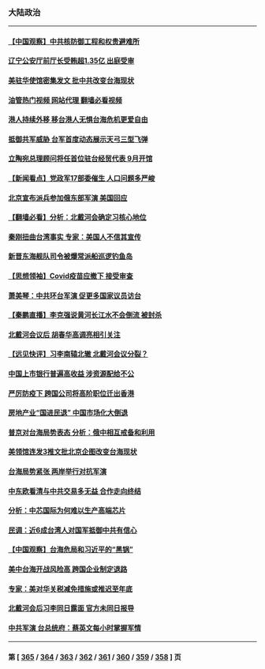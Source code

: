 ### 大陆政治
---
#### [【中国观察】中共核防御工程和权贵避难所](../../pages/ncid277/n13805135.md?08182045) 
#### [辽宁公安厅前厅长受贿超1.35亿 出庭受审](../../pages/ncid277/n13805170.md?08182045) 
#### [美驻华使馆密集发文 批中共改变台海现状](../../pages/ncid277/n13805136.md?08182045) 
#### [油管热门视频 网站代理 翻墙必看视频](http://209.222.30.114:81/youtube.html?08182045)
#### [港人持续外移 移台港人无惧台海危机更爱自由](../../pages/ncid277/n13805074.md?08182045) 
#### [抵御共军威胁 台军首度动态展示天弓三型飞弹](../../pages/ncid277/n13805024.md?08182045) 
#### [立陶宛总理顾问将任首位驻台经贸代表 9月开馆](../../pages/ncid277/n13805054.md?08182045) 
#### [【新闻看点】党政军17部委催生 人口问题多严峻](../../pages/ncid277/n13804712.md?08182045) 
#### [北京宣布派兵参加俄东部军演 美国回应](../../pages/ncid277/n13804899.md?08182045) 
#### [【翻墙必看】分析：北戴河会确定习核心地位](../../pages/ncid277/n13804946.md?08182045) 
#### [秦刚扭曲台湾事实 专家：美国人不信其宣传](../../pages/ncid277/n13804889.md?08182045) 
#### [新晋东海舰队司令被爆常派船巡逻钓鱼岛](../../pages/ncid277/n13804758.md?08182045) 
#### [【思想领袖】Covid疫苗应撤下 接受审查](../../pages/ncid277/n13793376.md?08182045) 
#### [萧美琴：中共环台军演 促更多国家议员访台](../../pages/ncid277/n13804789.md?08182045) 
#### [【秦鹏直播】李克强说黄河长江水不会倒流 被封杀](../../pages/ncid277/n13804811.md?08182045) 
#### [北戴河会议后 胡春华高调亮相引关注](../../pages/ncid277/n13804807.md?08182045) 
#### [【远见快评】习李南辕北辙 北戴河会议分裂？](../../pages/ncid277/n13804804.md?08182045) 
#### [中国上市银行普遍高收益 涉资源配给不公](../../pages/ncid277/n13804794.md?08182045) 
#### [严厉防疫下 跨国公司将高阶职位迁出香港](../../pages/ncid277/n13804761.md?08182045) 
#### [房地产业“国进民退” 中国市场化大倒退](../../pages/ncid277/n13804783.md?08182045) 
#### [普京对台海局势表态 分析：俄中相互戒备和利用](../../pages/ncid277/n13804733.md?08182045) 
#### [美领馆连发3推文批北京企图改变台海现状](../../pages/ncid277/n13804730.md?08182045) 
#### [台海局势紧张 两岸举行对抗军演](../../pages/ncid277/n13804662.md?08182045) 
#### [中东欧看清与中共交易多无益 合作走向终结](../../pages/ncid277/n13804541.md?08182045) 
#### [分析：中芯国际为何难以生产高端芯片](../../pages/ncid277/n13803923.md?08182045) 
#### [民调：近6成台湾人对国军抵御中共有信心](../../pages/ncid277/n13804382.md?08182045) 
#### [【中国观察】台海危局和习近平的“黑锅”](../../pages/ncid277/n13804434.md?08182045) 
#### [美中台海开战风险高 跨国企业制定退路](../../pages/ncid277/n13804488.md?08182045) 
#### [专家：美对华关税减免措施或推迟至年底](../../pages/ncid277/n13804428.md?08182045) 
#### [北戴河会后习李同日露面 官方未同日报导](../../pages/ncid277/n13804357.md?08182045) 
#### [中共军演 台总统府：蔡英文每小时掌握军情](../../pages/ncid277/n13804344.md?08182045) 

---
#### 第 [ [365](./365.md?08182045) / [364](./364.md?08182045) / [363](./363.md?08182045) / [362](./362.md?08182045) / [361](./361.md?08182045) / [360](./360.md?08182045) / [359](./359.md?08182045) / [358](./358.md?08182045) ] 页
